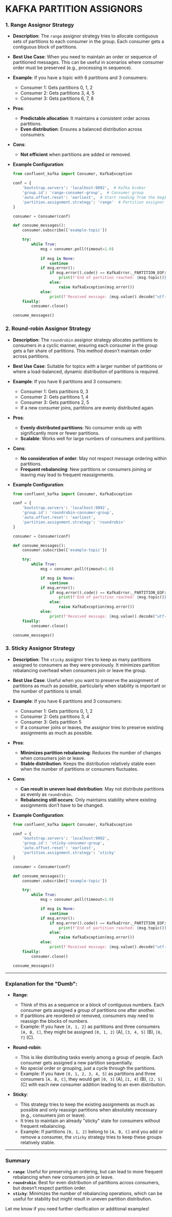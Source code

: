 # KAFKA PARTITION ASSIGNORS 

### 1. **Range Assignor Strategy**

- **Description**: The `range` assignor strategy tries to allocate contiguous sets of partitions to each consumer in the group. Each consumer gets a contiguous block of partitions.
- **Best Use Case**: When you need to maintain an order or sequence of partitioned messages. This can be useful in scenarios where consumer order must be preserved (e.g., processing in sequence).
- **Example**: If you have a topic with 6 partitions and 3 consumers:
  - Consumer 1: Gets partitions 0, 1, 2
  - Consumer 2: Gets partitions 3, 4, 5
  - Consumer 3: Gets partitions 6, 7, 8

- **Pros**:
  - **Predictable allocation**: It maintains a consistent order across partitions.
  - **Even distribution**: Ensures a balanced distribution across consumers.
  
- **Cons**:
  - **Not efficient** when partitions are added or removed.

- **Example Configuration**:
  ```python
  from confluent_kafka import Consumer, KafkaException

  conf = {
      'bootstrap.servers': 'localhost:9092',  # Kafka broker
      'group.id': 'range-consumer-group',  # Consumer group
      'auto.offset.reset': 'earliest',  # Start reading from the beginning
      'partition.assignment.strategy': 'range'  # Partition assignor strategy
  }

  consumer = Consumer(conf)

  def consume_messages():
      consumer.subscribe(['example-topic'])

      try:
          while True:
              msg = consumer.poll(timeout=1.0)
              
              if msg is None:
                  continue
              if msg.error():
                  if msg.error().code() == KafkaError._PARTITION_EOF:
                      print(f'End of partition reached: {msg.topic()} [{msg.partition}] at offset {msg.offset()}')
                  else:
                      raise KafkaException(msg.error())
              else:
                  print(f'Received message: {msg.value().decode("utf-8")}')
      finally:
          consumer.close()

  consume_messages()
  ```

### 2. **Round-robin Assignor Strategy**

- **Description**: The `roundrobin` assignor strategy allocates partitions to consumers in a cyclic manner, ensuring each consumer in the group gets a fair share of partitions. This method doesn’t maintain order across partitions.
- **Best Use Case**: Suitable for topics with a larger number of partitions or where a load-balanced, dynamic distribution of partitions is required.
- **Example**: If you have 6 partitions and 3 consumers:
  - Consumer 1: Gets partitions 0, 3
  - Consumer 2: Gets partitions 1, 4
  - Consumer 3: Gets partitions 2, 5
  - If a new consumer joins, partitions are evenly distributed again.

- **Pros**:
  - **Evenly distributed partitions**: No consumer ends up with significantly more or fewer partitions.
  - **Scalable**: Works well for large numbers of consumers and partitions.

- **Cons**:
  - **No consideration of order**: May not respect message ordering within partitions.
  - **Frequent rebalancing**: New partitions or consumers joining or leaving may lead to frequent reassignments.

- **Example Configuration**:
  ```python
  from confluent_kafka import Consumer, KafkaException

  conf = {
      'bootstrap.servers': 'localhost:9092',
      'group.id': 'roundrobin-consumer-group',
      'auto.offset.reset': 'earliest',
      'partition.assignment.strategy': 'roundrobin'
  }

  consumer = Consumer(conf)

  def consume_messages():
      consumer.subscribe(['example-topic'])

      try:
          while True:
              msg = consumer.poll(timeout=1.0)

              if msg is None:
                  continue
              if msg.error():
                  if msg.error().code() == KafkaError._PARTITION_EOF:
                      print(f'End of partition reached: {msg.topic()} [{msg.partition}] at offset {msg.offset()}')
                  else:
                      raise KafkaException(msg.error())
              else:
                  print(f'Received message: {msg.value().decode("utf-8")}')
      finally:
          consumer.close()

  consume_messages()
  ```

### 3. **Sticky Assignor Strategy**

- **Description**: The `sticky` assignor tries to keep as many partitions assigned to consumers as they were previously. It minimizes partition rebalancing overhead when consumers join or leave the group. 
- **Best Use Case**: Useful when you want to preserve the assignment of partitions as much as possible, particularly when stability is important or the number of partitions is small.
- **Example**: If you have 6 partitions and 3 consumers:
  - Consumer 1: Gets partitions 0, 1, 2
  - Consumer 2: Gets partitions 3, 4
  - Consumer 3: Gets partition 5
  - If a consumer joins or leaves, the assignor tries to preserve existing assignments as much as possible.

- **Pros**:
  - **Minimizes partition rebalancing**: Reduces the number of changes when consumers join or leave.
  - **Stable distribution**: Keeps the distribution relatively stable even when the number of partitions or consumers fluctuates.

- **Cons**:
  - **Can result in uneven load distribution**: May not distribute partitions as evenly as `roundrobin`.
  - **Rebalancing still occurs**: Only maintains stability where existing assignments don’t have to be changed.

- **Example Configuration**:
  ```python
  from confluent_kafka import Consumer, KafkaException

  conf = {
      'bootstrap.servers': 'localhost:9092',
      'group.id': 'sticky-consumer-group',
      'auto.offset.reset': 'earliest',
      'partition.assignment.strategy': 'sticky'
  }

  consumer = Consumer(conf)

  def consume_messages():
      consumer.subscribe(['example-topic'])

      try:
          while True:
              msg = consumer.poll(timeout=1.0)

              if msg is None:
                  continue
              if msg.error():
                  if msg.error().code() == KafkaError._PARTITION_EOF:
                      print(f'End of partition reached: {msg.topic()} [{msg.partition}] at offset {msg.offset()}')
                  else:
                      raise KafkaException(msg.error())
              else:
                  print(f'Received message: {msg.value().decode("utf-8")}')
      finally:
          consumer.close()

  consume_messages()
  ```

---

### Explanation for the "Dumb":

- **Range**:
  - Think of this as a sequence or a block of contiguous numbers. Each consumer gets assigned a group of partitions one after another. 
  - If partitions are reordered or removed, consumers may need to reassign the blocks of numbers.
  - Example: If you have `[0, 1, 2]` as partitions and three consumers `[A, B, C]`, they might be assigned `[0, 1, 2]` (A), `[3, 4, 5]` (B), `[6, 7]` (C).

- **Round-robin**:
  - This is like distributing tasks evenly among a group of people. Each consumer gets assigned a new partition sequentially. 
  - No special order or grouping, just a cycle through the partitions.
  - Example: If you have `[0, 1, 2, 3, 4, 5]` as partitions and three consumers `[A, B, C]`, they would get `[0, 3]` (A), `[1, 4]` (B), `[2, 5]` (C) with each new consumer addition leading to an even distribution.

- **Sticky**:
  - This strategy tries to keep the existing assignments as much as possible and only reassign partitions when absolutely necessary (e.g., consumers join or leave). 
  - It tries to maintain an already "sticky" state for consumers without frequent rebalancing.
  - Example: If partitions `[0, 1, 2]` belong to `[A, B, C]` and you add or remove a consumer, the `sticky` strategy tries to keep these groups relatively stable.

---

### Summary

- **`range`**: Useful for preserving an ordering, but can lead to more frequent rebalancing when new consumers join or leave.
- **`roundrobin`**: Best for even distribution of partitions across consumers, but doesn’t respect partition order.
- **`sticky`**: Minimizes the number of rebalancing operations, which can be useful for stability but might result in uneven partition distribution.

Let me know if you need further clarification or additional examples!